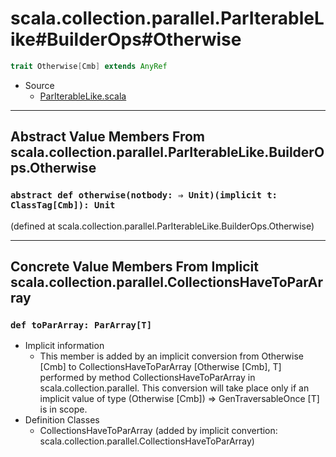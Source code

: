 
#        scala.collection.parallel.ParIterableLike#BuilderOps#Otherwise        #

```scala
trait Otherwise[Cmb] extends AnyRef
```

* Source
  * [ParIterableLike.scala](https://github.com/scala/scala/tree/6d09a1ba5f/src/library/scala/collection/parallel/ParIterableLike.scala#L1)


--------------------------------------------------------------------------------
Abstract Value Members From scala.collection.parallel.ParIterableLike.BuilderOps.Otherwise
--------------------------------------------------------------------------------


### `abstract def otherwise(notbody: ⇒ Unit)(implicit t: ClassTag[Cmb]): Unit` ###

(defined at scala.collection.parallel.ParIterableLike.BuilderOps.Otherwise)


--------------------------------------------------------------------------------
Concrete Value Members From Implicit scala.collection.parallel.CollectionsHaveToParArray
--------------------------------------------------------------------------------


### `def toParArray: ParArray[T]`                                            ###

* Implicit information
  * This member is added by an implicit conversion from Otherwise [Cmb] to
    CollectionsHaveToParArray [Otherwise [Cmb], T] performed by method
    CollectionsHaveToParArray in scala.collection.parallel. This conversion will
    take place only if an implicit value of type (Otherwise [Cmb]) ⇒
    GenTraversableOnce [T] is in scope.
* Definition Classes
  * CollectionsHaveToParArray
(added by implicit convertion: scala.collection.parallel.CollectionsHaveToParArray)
